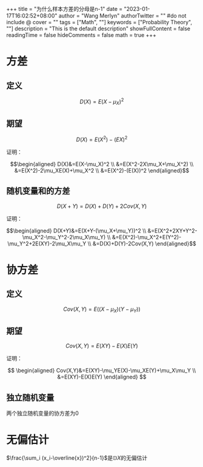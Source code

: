+++
title = "为什么样本方差的分母是n-1"
date = "2023-01-17T16:02:52+08:00"
author = "Wang Merlyn"
authorTwitter = "" #do not include @
cover = ""
tags = ["Math", ""]
keywords = ["Probability Theory", ""]
description = "This is the default description"
showFullContent = false
readingTime = false
hideComments = false
math = true
+++

# 方差

## 定义

$$D(X)=E(X-\mu_X)^2$$

## 期望

$$D(X)=E(X^2)-(EX)^2$$

证明：

$$\begin{aligned}
D(X)&=E(X-\mu_X)^2 \\
	&=E(X^2-2X\mu_X+\mu_X^2) \\
	&=E(X^2)-2\mu_XE(X)+\mu_X^2 \\
	&=E(X^2)-(E(X))^2
\end{aligned}$$

## 随机变量和的方差

$$D(X+Y)=D(X)+D(Y)+2Cov(X,Y)$$

证明：

$$\begin{aligned}
D(X+Y)&=E(X+Y-(\mu_X+\mu_Y))^2 \\
	  &=E(X^2+2XY+Y^2-\mu_X^2-\mu_Y^2-2\mu_X\mu_Y) \\
	  &=E(X^2)-\mu_X^2+E(Y^2)-\mu_Y^2+2E(XY)-2\mu_X\mu_Y \\
	  &=D(X)+D(Y)-2Cov(X,Y)
\end{aligned}$$


# 协方差

## 定义

$$
Cov(X,Y) = E((X-\mu_X)(Y-\mu_Y))
$$

## 期望

$$Cov(X,Y) = E(XY)-E(X)E(Y)$$

证明：

$$
\begin{aligned}
Cov(X,Y)&=E(XY)-\mu_YE(X)-\mu_XE(Y)+\mu_X\mu_Y \\
		&=E(XY)-E(X)E(Y)
\end{aligned}
$$

## 独立随机变量

两个独立随机变量的协方差为0

# 无偏估计

$\frac{\sum_i (x_i-\overline{x})^2}{n-1}$是$\mathbb{D}X$的无偏估计



